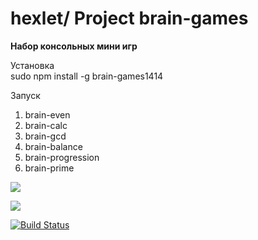 # hexlet/ Project brain-games

**Набор консольных мини игр**

Установка</br>
sudo npm install -g brain-games1414

Запуск</br>
1. brain-even 
2. brain-calc
3. brain-gcd
4. brain-balance
5. brain-progression
6. brain-prime




<a href="https://codeclimate.com/github/PushinAP/project-lvl1-s192/maintainability"><img src="https://api.codeclimate.com/v1/badges/39f2b366c08bed03c644/maintainability" /></a>

<a href="https://codeclimate.com/github/PushinAP/project-lvl1-s192/test_coverage"><img src="https://api.codeclimate.com/v1/badges/39f2b366c08bed03c644/test_coverage" /></a>

[![Build Status](https://travis-ci.org/PushinAP/project-lvl1-s192.svg?branch=master)](https://travis-ci.org/PushinAP/project-lvl1-s192)

